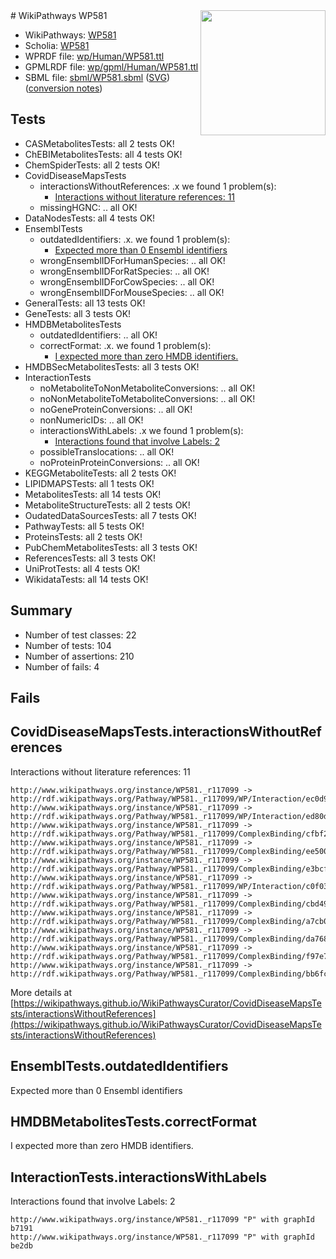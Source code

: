<img style="float: right; width: 200px" src="../logo.png" />
# WikiPathways WP581

* WikiPathways: [WP581](https://identifiers.org/wikipathways:WP581)
* Scholia: [WP581](https://scholia.toolforge.org/wikipathways/WP581)
* WPRDF file: [wp/Human/WP581.ttl](../wp/Human/WP581.ttl)
* GPMLRDF file: [wp/gpml/Human/WP581.ttl](../wp/gpml/Human/WP581.ttl)
* SBML file: [sbml/WP581.sbml](../sbml/WP581.sbml) ([SVG](../sbml/WP581.svg)) ([conversion notes](../sbml/WP581.txt))

## Tests
* CASMetabolitesTests: all 2 tests OK!
* ChEBIMetabolitesTests: all 4 tests OK!
* ChemSpiderTests: all 2 tests OK!
* CovidDiseaseMapsTests
    * interactionsWithoutReferences: .x we found 1 problem(s):
        * [Interactions without literature references: 11](#9701cce2)
    * missingHGNC: .. all OK!
* DataNodesTests: all 4 tests OK!
* EnsemblTests
    * outdatedIdentifiers: .x. we found 1 problem(s):
        * [Expected more than 0 Ensembl identifiers](#f44398b7)
    * wrongEnsemblIDForHumanSpecies: .. all OK!
    * wrongEnsemblIDForRatSpecies: .. all OK!
    * wrongEnsemblIDForCowSpecies: .. all OK!
    * wrongEnsemblIDForMouseSpecies: .. all OK!
* GeneralTests: all 13 tests OK!
* GeneTests: all 3 tests OK!
* HMDBMetabolitesTests
    * outdatedIdentifiers: .. all OK!
    * correctFormat: .x. we found 1 problem(s):
        * [I expected more than zero HMDB identifiers.](#ad154c1e)
* HMDBSecMetabolitesTests: all 3 tests OK!
* InteractionTests
    * noMetaboliteToNonMetaboliteConversions: .. all OK!
    * noNonMetaboliteToMetaboliteConversions: .. all OK!
    * noGeneProteinConversions: .. all OK!
    * nonNumericIDs: .. all OK!
    * interactionsWithLabels: .x we found 1 problem(s):
        * [Interactions found that involve Labels: 2](#630d2679)
    * possibleTranslocations: .. all OK!
    * noProteinProteinConversions: .. all OK!
* KEGGMetaboliteTests: all 2 tests OK!
* LIPIDMAPSTests: all 1 tests OK!
* MetabolitesTests: all 14 tests OK!
* MetaboliteStructureTests: all 2 tests OK!
* OudatedDataSourcesTests: all 7 tests OK!
* PathwayTests: all 5 tests OK!
* ProteinsTests: all 2 tests OK!
* PubChemMetabolitesTests: all 3 tests OK!
* ReferencesTests: all 3 tests OK!
* UniProtTests: all 4 tests OK!
* WikidataTests: all 14 tests OK!


## Summary

* Number of test classes: 22
* Number of tests: 104
* Number of assertions: 210
* Number of fails: 4

## Fails

<a name="9701cce2" />

## CovidDiseaseMapsTests.interactionsWithoutReferences

Interactions without literature references: 11
```
http://www.wikipathways.org/instance/WP581._r117099 -> http://rdf.wikipathways.org/Pathway/WP581._r117099/WP/Interaction/ec0d9
http://www.wikipathways.org/instance/WP581._r117099 -> http://rdf.wikipathways.org/Pathway/WP581._r117099/WP/Interaction/ed80d
http://www.wikipathways.org/instance/WP581._r117099 -> http://rdf.wikipathways.org/Pathway/WP581._r117099/ComplexBinding/cfbf2
http://www.wikipathways.org/instance/WP581._r117099 -> http://rdf.wikipathways.org/Pathway/WP581._r117099/ComplexBinding/ee500
http://www.wikipathways.org/instance/WP581._r117099 -> http://rdf.wikipathways.org/Pathway/WP581._r117099/ComplexBinding/e3bcf
http://www.wikipathways.org/instance/WP581._r117099 -> http://rdf.wikipathways.org/Pathway/WP581._r117099/WP/Interaction/c0f03
http://www.wikipathways.org/instance/WP581._r117099 -> http://rdf.wikipathways.org/Pathway/WP581._r117099/ComplexBinding/cbd49
http://www.wikipathways.org/instance/WP581._r117099 -> http://rdf.wikipathways.org/Pathway/WP581._r117099/ComplexBinding/a7cb0
http://www.wikipathways.org/instance/WP581._r117099 -> http://rdf.wikipathways.org/Pathway/WP581._r117099/ComplexBinding/da768
http://www.wikipathways.org/instance/WP581._r117099 -> http://rdf.wikipathways.org/Pathway/WP581._r117099/ComplexBinding/f97e7
http://www.wikipathways.org/instance/WP581._r117099 -> http://rdf.wikipathways.org/Pathway/WP581._r117099/ComplexBinding/bb6fc
```

More details at [https://wikipathways.github.io/WikiPathwaysCurator/CovidDiseaseMapsTests/interactionsWithoutReferences](https://wikipathways.github.io/WikiPathwaysCurator/CovidDiseaseMapsTests/interactionsWithoutReferences)

<a name="f44398b7" />

## EnsemblTests.outdatedIdentifiers

Expected more than 0 Ensembl identifiers
<a name="ad154c1e" />

## HMDBMetabolitesTests.correctFormat

I expected more than zero HMDB identifiers.
<a name="630d2679" />

## InteractionTests.interactionsWithLabels

Interactions found that involve Labels: 2
```
http://www.wikipathways.org/instance/WP581._r117099 "P" with graphId b7191
http://www.wikipathways.org/instance/WP581._r117099 "P" with graphId be2db
```

